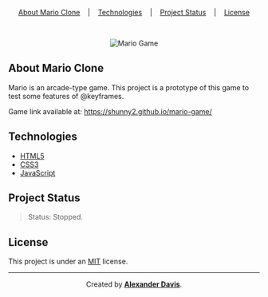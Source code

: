 <p align="center">
<a href="#about-subway-surfes-clone">About Mario Clone</a>
&nbsp;&nbsp;&nbsp;|&nbsp;&nbsp;&nbsp;
<a href="#technologies">Technologies</a>
&nbsp;&nbsp;&nbsp;|&nbsp;&nbsp;&nbsp;
<a href="#project-status">Project Status</a>
&nbsp;&nbsp;&nbsp;|&nbsp;&nbsp;&nbsp;
<a href="#license">License</a>
</p>

</br>

<p align="center">
  <img src="https://github.com/shunny2/mario-game/assets/72872854/2442afc0-7703-4308-9f8a-434a2b659d33" alt="Mario Game" />
</p>

## About Mario Clone

Mario is an arcade-type game. This project is a prototype of this game to test some features of @keyframes.

Game link available at: https://shunny2.github.io/mario-game/

## Technologies

- [HTML5](https://pt.wikipedia.org/wiki/HTML5)
- [CSS3](https://pt.wikipedia.org/wiki/CSS3)
- [JavaScript](https://developer.mozilla.org/en-US/docs/Web/JavaScript)

## Project Status

> Status: Stopped.

## License

This project is under an [MIT](https://opensource.org/licenses/MIT) license.

<hr></hr>

<p align="center">Created by <a href="https://github.com/shunny2"><b>Alexander Davis</b></a>.</p>
